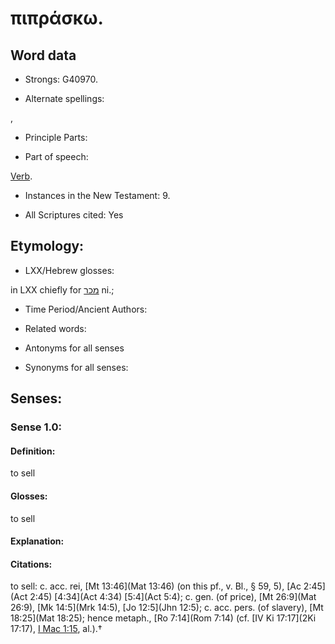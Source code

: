# πιπράσκω.

<!-- Status: S2=NeedsReview -->
<!-- Lexica used for edits: BDAG, FFM, LN, A-S -->

## Word data

* Strongs: G40970.

* Alternate spellings:

,

* Principle Parts: 


* Part of speech: 

[Verb](http://ugg.readthedocs.io/en/latest/verb.html).

* Instances in the New Testament: 9.

* All Scriptures cited: Yes

## Etymology: 


* LXX/Hebrew glosses: 

in LXX chiefly for [מכר](//en-uhl/H4376) ni.;

* Time Period/Ancient Authors: 


* Related words: 

* Antonyms for all senses

* Synonyms for all senses: 


## Senses: 


### Sense  1.0: 

#### Definition: 

to sell

#### Glosses: 

to sell

#### Explanation: 


#### Citations: 

to sell: c. acc. rei, [Mt 13:46](Mat 13:46) (on this pf., v. Bl., § 59, 5), [Ac 2:45](Act 2:45) [4:34](Act 4:34) [5:4](Act 5:4); c. gen. (of price), [Mt 26:9](Mat 26:9), [Mk 14:5](Mrk 14:5), [Jo 12:5](Jhn 12:5); c. acc. pers. (of slavery), [Mt 18:25](Mat 18:25); hence metaph., [Ro 7:14](Rom 7:14) (cf. [IV Ki 17:17](2Ki 17:17), [I Mac 1:15](1Macc.1.15), al.).†